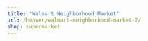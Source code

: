 ```yaml
---
title: "Walmart Neighborhood Market"
url: /hoover/walmart-neighborhood-market-2/
shop: supermarket
---
```

